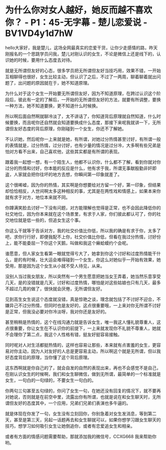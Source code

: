# 为什么你对女人越好，她反而越不喜欢你？ - P1：45-无字幕 - 楚儿恋爱说 - BV1VD4y1d7hW

hello大家好，我是楚儿，这场全网最真实的恋爱干货，让你少走感情的路，昨天刚报名的一个思跳学员问我，楚儿对刚认识的女生，不论是微信上还是线下的，认识她的时候，要用什么态度去对待。

就是无所谓但友好的心态，很多学员把无所谓但友好当技巧用，效果不错，一开始互相聊得也很好，女生比较主动，但认识了之后，不过了一两周，聊着聊着就出问题了，出问题的原因就在于，她不知道原理。

为什么对于这个女生一开始要无所谓但友好，因为不知道原理，在跨过认识这个阶段后，彼此有一定的了解后，一开始的无所谓但友好的方法，就要有所调整，要换一种方法，她不知道要换，更不知道什么时候换。

所以啊后面自然啊就聊冷淡了，太不讲话了，你知道背后原理就自然知道，什么时候要换，而且呢你还自然就会知道要换成什么态度，那接下来呢我就讲一下，无所谓但友好态度的背后原理，你刚碰到一个女生，你还不了解她。

不认识她，然后呢你一上来就是她，有所谓，对她过分热情甚至讨好，有所谓一般的表情就是，过分热情，过分讨好，也有少量的情况是过分冷，大多啊有些兄弟是怕对方看不出来，自己喜欢他，这些其实都是有所谓的表现。

跟着我一起想一想，有一个陌生人，他都不认识你，什么都不了解，看到你就对你过分的热情和讨好，你本能的反应是什么，他有求于我，所谓无事献殷勤非奸即盗，人家就会把你往坏的地方去想，你瞬间第一印象就差了。

这个很唏嘘，因为你的热情，其实啊是你想要给对方留一个好，第一印象，但结果却恰恰相反，人世间啊太多这种相反的事，尤其是在两性戏和情感上，如果本来你就有求于对方，地位本来就不同。

你蹲满笑脸去讨好一下没有问题，对方能理解也觉得是正常，也不会因此降低你的社交地位，因为你本来就在这个场景里，有求于人家，你们彼此都认可了，你的社交地位就是低一些的，但追女生这个事。

你这么干就等于告诉对方，我的社交价值比你低，所以我的确是有求于你，太多了吧，求你行行好，即便我配不上你，社交价值比你低，但看在我过分热情，讨好份上，能不能委屈一下你这个天鹅，叫做和我这个癞蛤蟆约个会呢。

谁愿意，但人家女生看第一眼就觉得亏大了，她拿到你这个讨好和过度热情能干什么，是的有时候，壮大运会难得碰到一个女生，你这么对她似乎一开始有效果，她受用，那是因为这个女生从小就不受人待见，从来。

没别人当过我女朋友，所以突然有一个男生愿意把她当女王弄着，她当然乐意享受几天，是的没错就是几天，讨好和过度热情，哪怕是对这些姑娘也只有几天，最多不超过几周的做了，很快就会厌倦，无所谓但友好。

见到高生女生说这个态度就没错，真是惊艳之谈，理念就包括了不讨好不迎合，不嫌异己不过分热情，但同时也是友好的，这点很重要哦，一上来对你无所谓不讨好是正常，但我没必要对你冷淡呀，我对你还是友好的。

甚至稍稍是热情的，这个在线沟通力就是告诉女生，唯一我这人懂礼貌尊重人，这点很重要，你让女生在不认识你的前提下，一上来就发现你不礼貌不尊重人，她就不会理你了第二点，我这个人性格有错，挺友好挺容易接触。

同时呢对人对生活都挺热情的，这样也容易让那些，本来就有点害羞的女生，更容易对你主动，因为人对友好的人总是更容易主动，所以啊这个就是无所谓，但以我好态度背后的原理，当你懂了这个背后原理。

这东西啊就是你自己的了，就会自发的自然的表现出来，再也不会感觉不是自己，在刚认识女生的时候啊，我们和女生聊微信，做到无所谓，最简单的一个标准就是女生，一句白的一句绿的，不要女生一句白的。

你两句三句甚至五句绿的，你问了女生一句，在她还没有回复的情况下，就不要再对她说，否则就是在前空中里，流露出你有所谓，也就是说在和女生聊天时，无所谓但友好的态度其中，一个应用，兄弟们兄弟们表演也多牛逼的。

就是体现在你发了一句，女生没有立刻回你，你别急着对女生发消息，等到第二天，甚至是第三天，另起一话题再去和女生聊就可以，如果你想学习跟女生聊天的技巧，想学习如何吸引女生让她倒追你，或者有恋爱追女生和相亲。

或者有方面的情感问题需要帮助，那就添加我的微信号，CCXG668 我来帮助你哟。